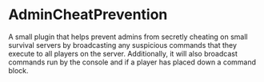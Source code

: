 # AdminCheatPrevention
A small plugin that helps prevent admins from secretly cheating on small survival servers by broadcasting any suspicious commands that they execute to all players on the server.
Additionally, it will also broadcast commands run by the console and if a player has placed down a command block.
